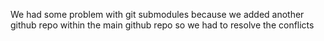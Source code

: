 We had some problem with git submodules
because we added another github repo within the main github repo
so we had to resolve the conflicts

